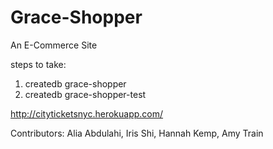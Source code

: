 # Grace-Shopper

An E-Commerce Site

steps to take:

1. createdb grace-shopper
2. createdb grace-shopper-test

http://cityticketsnyc.herokuapp.com/


Contributors: Alia Abdulahi, Iris Shi, Hannah Kemp, Amy Train
